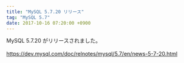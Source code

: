 ```yaml
---
title: "MySQL 5.7.20 リリース"
tag: "MySQL 5.7"
date: 2017-10-16 07:20:00 +0900
---
```


MySQL 5.7.20 がリリースされました。<br>
<br>
https://dev.mysql.com/doc/relnotes/mysql/5.7/en/news-5-7-20.html<br>
<br>
